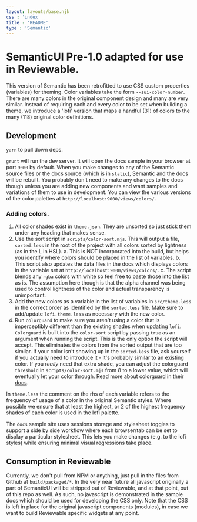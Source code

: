 ```yaml
---
layout: layouts/base.njk
css : 'index'
title : 'README'
type : 'Semantic'
---
```


<div class="ui segment">

# SemanticUI Pre-1.0 adapted for use in Reviewable.

This version of Semantic has been retrofitted to use CSS custom properties (variables) for theming. Color variables take the form `--sui-color-number`. There are many colors in the original component design and many are very similar. Instead of requiring each and every color to be set when building a theme, we introduce a 'lofi' version that maps a handful (31) of colors to the many (118) original color definitions.

## Development

`yarn` to pull down deps.

`grunt` will run the dev server. It will open the docs sample in your browser at port `9000` by default. When you make changes to any of the Semantic source files or the docs source (which is in `static`), Semantic and the docs will be rebuilt. You probably don't need to make any changes to the docs though unless you are adding new components and want samples and variations of them to use in development. You can view the various versions of the color palettes at `http://localhost:9000/views/colors/`.

### Adding colors.

1. All color shades exist in `theme.json`. They are unsorted so just stick them under any heading that makes sense.
2. Use the sort script in `scripts/color-sort.mjs`. This will output a file, `sorted.less` in the root of the project with all colors sorted by lightness (as in the L in HSL). 
   a. This is NOT incorporated into the build, but helps you identify where colors should be placed in the list of variables. 
   b. This script also updates the data files in the docs which displays colors in the variable set at `http://localhost:9000/views/colors/`.
   c. The script blends any `rgba` colors with white so feel free to paste those into the list as is. The assumption here though is that the alpha channel was being used to control lightness of the color and actual transparency is unimportant.
3. Add the new colors as a variable in the list of variables in `src/theme.less` in the correct order as identified by the `sorted.less` file. Make sure to add/update `lofi.theme.less` as necessary with the new color.
4. Run `colorguard` to make sure you aren't using a color that is imperceptibly different than the existing shades when updating `lofi`. `Colorguard` is built into the `color-sort` script by passing `true` as an argument when running the script. This is the only option the script will accept. This eliminates the colors from the sorted output that are too similar. If your color isn't showing up in the `sorted.less` file, ask yourself if you actually need to introduce it - it's probably similar to an existing color. If you *really* need that extra shade, you can adjust the colorguard `threshold` in `scripts/color-sort.mjs` from 8 to a lower value, which will eventually let your color through. Read more about colorguard in their [docs](https://github.com/SlexAxton/css-colorguard).

In `theme.less` the comment on the rhs of each variable refers to the frequency of usage of a color in the original Semantic styles. Where possible we ensure that at least the highest, or 2 of the highest frequency shades of each color is used in the lofi palette.

The `docs` sample site uses sessions storage and stylesheet toggles to support a side by side workflow where each browser/tab can be set to display a particular stylesheet. This lets you make changes (e.g. to the lofi styles) while ensuring minimal visual regressions take place.

## Consumption in Reviewable

Currently, we don't pull from NPM or anything, just pull in the files from Github at `build/packaged/*`. In the very near future all javascript originally a part of SemanticUI will be stripped out of Reviewable, and at that point, out of this repo as well. As such, no javascript is demonstrated in the sample docs which should be used for developing the CSS only. Note that the CSS is left in place for the original javascript components (modules), in case we want to build Reviewable specific widgets at any point.

</div>